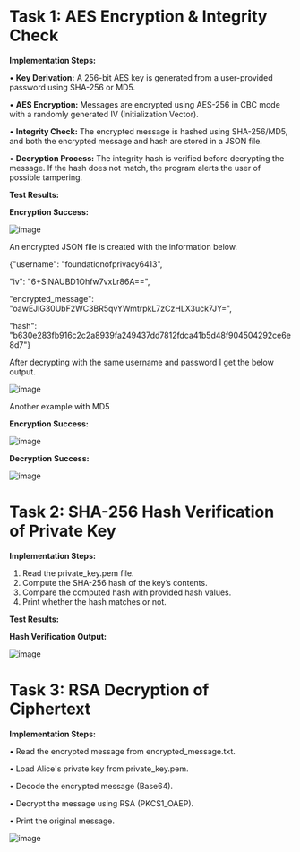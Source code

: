# Task 1: AES Encryption & Integrity Check
**Implementation Steps:** 

•	**Key Derivation:** A 256-bit AES key is generated from a user-provided password using SHA-256 or MD5.

•	**AES Encryption:** Messages are encrypted using AES-256 in CBC mode with a randomly generated IV (Initialization Vector).

•	**Integrity Check:** The encrypted message is hashed using SHA-256/MD5, and both the encrypted message and hash are stored in a JSON file.

•	**Decryption Process:** The integrity hash is verified before decrypting the message. If the hash does not match, the program alerts the user of possible tampering.

**Test Results:**

**Encryption Success:**

![image](https://github.com/user-attachments/assets/24d09a41-ecda-49fb-9a9a-060c1b96eddf)
 
An encrypted JSON file is created with the information below.

{"username": "foundationofprivacy6413", 

"iv": "6+SiNAUBD1Ohfw7vxLr86A==", 

"encrypted_message": "oawEJlG30UbF2WC3BR5qvYWmtrpkL7zCzHLX3uck7JY=", 

"hash": "b630e283fb916c2c2a8939fa249437dd7812fdca41b5d48f904504292ce6e8d7"}

After decrypting with the same username and password I get the below output.

![image](https://github.com/user-attachments/assets/771eb61d-50f3-47c4-8052-547a5a24398a)
 
Another example with MD5

**Encryption Success:**

 ![image](https://github.com/user-attachments/assets/897d6f32-b5ab-49f6-b119-dc8c00347e87)

**Decryption Success:**

 ![image](https://github.com/user-attachments/assets/fbfafc85-7224-4fff-a2cb-e29b0bfe2314)

# Task 2: SHA-256 Hash Verification of Private Key

**Implementation Steps:**

1.	Read the private_key.pem file.
2.	Compute the SHA-256 hash of the key’s contents.
3.	Compare the computed hash with provided hash values.
4.	Print whether the hash matches or not.

**Test Results:**

**Hash Verification Output:**

 ![image](https://github.com/user-attachments/assets/cb67d822-21f6-4297-8cfc-48061a5f9fd7)


# Task 3: RSA Decryption of Ciphertext

**Implementation Steps:**

•	Read the encrypted message from encrypted_message.txt.

•	Load Alice's private key from private_key.pem.

•	Decode the encrypted message (Base64).

•	Decrypt the message using RSA (PKCS1_OAEP).

•	Print the original message.

 ![image](https://github.com/user-attachments/assets/4e5e041b-fe24-4084-a219-c87c0c0187fd)


